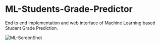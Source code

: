 # ML-Students-Grade-Predictor
End to end implementation and web interface of Machine Learning based Student Grade Prediction.

![ML-ScreenShot](https://user-images.githubusercontent.com/58237064/120078165-f5513500-c062-11eb-83ed-ae05317c385d.JPG)
